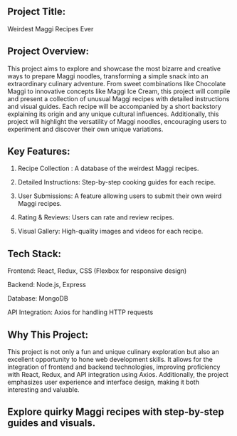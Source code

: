 ## Project Title:
Weirdest Maggi Recipes Ever

## Project Overview:
This project aims to explore and showcase the most bizarre and creative ways to prepare Maggi noodles, transforming a simple snack into an extraordinary culinary adventure. From sweet combinations like Chocolate Maggi to innovative concepts like Maggi Ice Cream, this project will compile and present a collection of unusual Maggi recipes with detailed instructions and visual guides. Each recipe will be accompanied by a short backstory explaining its origin and any unique cultural influences. Additionally, this project will highlight the versatility of Maggi noodles, encouraging users to experiment and discover their own unique variations.

## Key Features:
1. Recipe Collection : A database of the weirdest Maggi recipes.

2. Detailed Instructions: Step-by-step cooking guides for each recipe.

3. User Submissions: A feature allowing users to submit their own weird Maggi recipes.

4. Rating & Reviews: Users can rate and review recipes.

4. Visual Gallery: High-quality images and videos for each recipe.

## Tech Stack:
Frontend: React, Redux, CSS (Flexbox for responsive design)

Backend: Node.js, Express

Database: MongoDB

API Integration: Axios for handling HTTP requests

## Why This Project:
This project is not only a fun and unique culinary exploration but also an excellent opportunity to hone web development skills. It allows for the integration of frontend and backend technologies, improving proficiency with React, Redux, and API integration using Axios. Additionally, the project emphasizes user experience and interface design, making it both interesting and valuable.

## Explore quirky Maggi recipes with step-by-step guides and visuals.